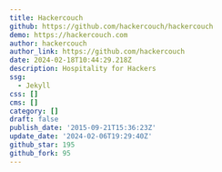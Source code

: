 ```yaml
---
title: Hackercouch
github: https://github.com/hackercouch/hackercouch
demo: https://hackercouch.com
author: hackercouch
author_link: https://github.com/hackercouch
date: 2024-02-18T10:44:29.218Z
description: Hospitality for Hackers
ssg:
  - Jekyll
css: []
cms: []
category: []
draft: false
publish_date: '2015-09-21T15:36:23Z'
update_date: '2024-02-06T19:29:40Z'
github_star: 195
github_fork: 95
---
```

